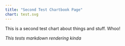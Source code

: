 ```yaml
---
title: "Second Test Chartbook Page"
chart: test.svg
---
```

This is a second test chart about things and stuff. Whoo!

*This tests markdown rendering kinda*
